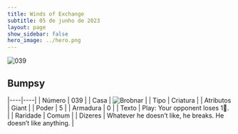```yaml
---
title: Winds of Exchange
subtitle: 05 de junho de 2023
layout: page
show_sidebar: false
hero_image: ../hero.png
---
```


![039](https://mastervault-storage-prod.s3.amazonaws.com/media/card_front/en/600_039_2265bd67a929_en.png)


## Bumpsy

|----|----|
| Número | 039 |
| Casa | ![Brobnar](https://archonarcana.com/images/thumb/e/e0/Brobnar.png/22px-Brobnar.png "Brobnar") |
| Tipo | Criatura |
| Atributos | Giant |
| Poder | 5 |
| Armadura | 0 |
| Texto | Play: Your opponent loses 1.  |
| Raridade | Comum |
| Dizeres | Whatever he doesn’t like, he breaks. He doesn’t like anything. |
